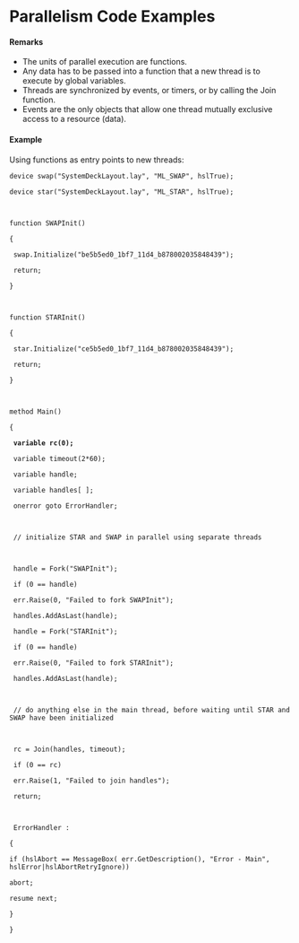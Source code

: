 # Parallelism Code Examples

#### Remarks

* The units of parallel execution are functions.
* Any data has to be passed into a function that a new thread is to execute by global variables.
* Threads are synchronized by events, or timers, or by calling the Join function.
* Events are the only objects that allow one thread mutually exclusive access to a resource (data).

&#x20;

#### Example

Using functions as entry points to new threads:

<pre class="language-clike"><code class="lang-clike">device swap("SystemDeckLayout.lay", "ML_SWAP", hslTrue);

device star("SystemDeckLayout.lay", "ML_STAR", hslTrue);

 

function SWAPInit()

{

 swap.Initialize("be5b5ed0_1bf7_11d4_b878002035848439");
 
 return;

}

 

function STARInit()

{

 star.Initialize("ce5b5ed0_1bf7_11d4_b878002035848439");
 
 return;

}

 

method Main()

{

<strong> variable rc(0);
</strong> 
 variable timeout(2*60);
 
 variable handle;
 
 variable handles[ ];
 
 onerror goto ErrorHandler;
 
  
 
 // initialize STAR and SWAP in parallel using separate threads
 
  
 
 handle = Fork("SWAPInit");
 
 if (0 == handle)
 
 err.Raise(0, "Failed to fork SWAPInit");
 
 handles.AddAsLast(handle);
 
 handle = Fork("STARInit");
 
 if (0 == handle)
 
 err.Raise(0, "Failed to fork STARInit");
 
 handles.AddAsLast(handle);
 
  
 
 // do anything else in the main thread, before waiting until STAR and SWAP have been initialized
 
  
 
 rc = Join(handles, timeout);
 
 if (0 == rc)
 
 err.Raise(1, "Failed to join handles");
 
 return;
 
  
 
 ErrorHandler :

{

if (hslAbort == MessageBox( err.GetDescription(), "Error - Main", hslError|hslAbortRetryIgnore))

abort;

resume next;

}

}
</code></pre>

